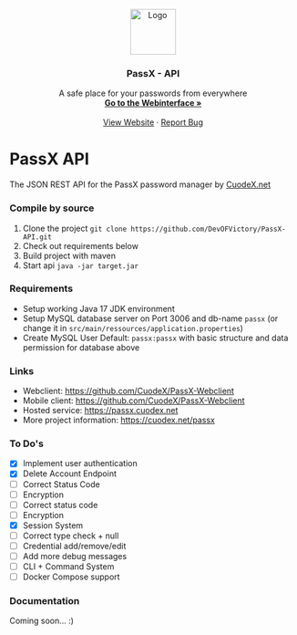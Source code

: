 <!-- PROJECT LOGO -->
<br />
<div align="center">
  <a href="https://passx.cuodex.net">
    <img src="https://passx.cuodex.net/assets/logo.png" alt="Logo" width="80" height="80">
  </a>

<h3 align="center">PassX - API</h3>

  <p align="center">
    A safe place for your passwords from everywhere
    <br />
    <a href="https://passx.cuodex.net"><strong>Go to the Webinterface »</strong></a>
    <br />
    <br />
    <a href="https://cuodex.net/passx">View Website</a>
    ·
    <a href="https://cuodex.net/contact#reportBug">Report Bug</a>
  </p>
</div>

# PassX API
The JSON REST API for the PassX password manager by [CuodeX.net](https://cuodex.net)

### Compile by source
1. Clone the project `git clone https://github.com/DevOFVictory/PassX-API.git`
2. Check out requirements below
3. Build project with maven
4. Start api `java -jar target.jar`

### Requirements
- Setup working Java 17 JDK environment
- Setup MySQL database server on Port 3006 and db-name `passx` (or change it in `src/main/ressources/application.properties`)
- Create MySQL User Default: `passx:passx` with basic structure and data permission for database above

### Links
- Webclient: https://github.com/CuodeX/PassX-Webclient
- Mobile client: https://github.com/CuodeX/PassX-Webclient
- Hosted service: https://passx.cuodex.net
- More project information: https://cuodex.net/passx

### To Do's
- [x] Implement user authentication
- [x] Delete Account Endpoint
- [ ] Correct Status Code
- [ ] Encryption
- [ ] Correct status code
- [ ] Encryption
- [x] Session System
- [ ] Correct type check + null
- [ ] Credential add/remove/edit
- [ ] Add more debug messages
- [ ] CLI + Command System
- [ ] Docker Compose support

### Documentation
Coming soon... :)
